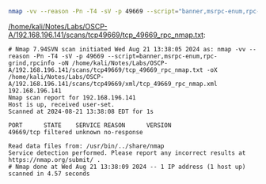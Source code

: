 ```bash
nmap -vv --reason -Pn -T4 -sV -p 49669 --script="banner,msrpc-enum,rpc-grind,rpcinfo" -oN "/home/kali/Notes/Labs/OSCP-A/192.168.196.141/scans/tcp49669/tcp_49669_rpc_nmap.txt" -oX "/home/kali/Notes/Labs/OSCP-A/192.168.196.141/scans/tcp49669/xml/tcp_49669_rpc_nmap.xml" 192.168.196.141
```

[/home/kali/Notes/Labs/OSCP-A/192.168.196.141/scans/tcp49669/tcp_49669_rpc_nmap.txt](file:///home/kali/Notes/Labs/OSCP-A/192.168.196.141/scans/tcp49669/tcp_49669_rpc_nmap.txt):

```
# Nmap 7.94SVN scan initiated Wed Aug 21 13:38:05 2024 as: nmap -vv --reason -Pn -T4 -sV -p 49669 --script=banner,msrpc-enum,rpc-grind,rpcinfo -oN /home/kali/Notes/Labs/OSCP-A/192.168.196.141/scans/tcp49669/tcp_49669_rpc_nmap.txt -oX /home/kali/Notes/Labs/OSCP-A/192.168.196.141/scans/tcp49669/xml/tcp_49669_rpc_nmap.xml 192.168.196.141
Nmap scan report for 192.168.196.141
Host is up, received user-set.
Scanned at 2024-08-21 13:38:08 EDT for 1s

PORT      STATE    SERVICE REASON      VERSION
49669/tcp filtered unknown no-response

Read data files from: /usr/bin/../share/nmap
Service detection performed. Please report any incorrect results at https://nmap.org/submit/ .
# Nmap done at Wed Aug 21 13:38:09 2024 -- 1 IP address (1 host up) scanned in 4.57 seconds

```
